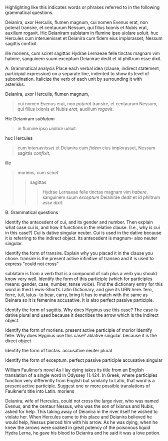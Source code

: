 Highlighting like this indicates words or phrases referred to in the following grammatical questions.

Deianira, uxor Herculis, flumen magnum, cui nomen Evenus erat, non poterat transire, et centaurum Nessum, qui filius Ixionis et Nubis erat, auxilium rogavit. Hic Deianiram sublatam in flumine ipso uiolare uoluit. huc Hercules cum interuenisset et Deianira cum fidem eius implorasset, Nessum sagittis confixit.

ille moriens, cum sciret sagittas Hydrae Lernaeae felle tinctas magnam vim habere, sanguinem suum exceptum Deianirae dedit et id philtrum esse dixit.

A. Grammatical analysis
Place each verbal idea (clause, indirect statement, participial expression) on a separate line, indented to show its level of subordination. Italicize the verb of each unit by surrounding it with asterisks.

Deianira, uxor Herculis, flumen magnum, 
> cui nomen Evenus erat, 
non *poterat* transire, 
et 
centaurum Nessum, 
> qui filius Ixionis et Nubis *erat*,
auxilium *rogavit*.

Hic Deianiram *sublatam* 
> in flumine 
> ipso *uiolare* uoluit.

huc Hercules 
> cum *interuenisset* 
> et Deianira cum *fidem* eius implorasset, 
Nessum sagittis *confixit*.

ille 
> moriens, 
> cum *sciret* 
> > sagittas 
> > > Hydrae Lernaeae felle tinctas 
> > magnam vim *habere*, 
sanguinem suum 
> > *exceptum* 
Deianirae *dedit* 
et 
> id philtrum *esse* 
*dixit*.

B. Grammatical questions

Identify the antecedent of cui, and its gender and number. Then explain what case cui is, and how it functions in the relative clause. (I.e., why is cui in this case?)
Cui is dative singular neuter. Cui is used in the dative because it is referring to the indirect object. Its antecedent is magnum- also neuter singular. 

Identify the form of transire. Explain why you placed it in the clause you chose.
transire is the present active infinitive of transeo and it is used to express "could not cross"

sublatam is from a verb that is a compound of sub plus a verb you should know very well. Identify the form of this participle (which for participles means: gender, case, number, tense voice). Find the dictionary entry for this word in thed Lewis-Short’s Latin Dictionary, and give its URN here.
fero, ferre, tuli, latus- to bear, carry, bring
it has to match with the same as Deinara so it is femenine accusative. It is also perfect passive participle.

Identify the form of sagittis. Why does Hyginus use this case? The case is dative plural and used because it describes the arrow which is the indirect object.

Identify the form of moriens. present active participle of morior
Identify felle. Why does Hyginus use this case? ablative singular. because it is the direct object 

Identify the form of tinctas. accusative neuter plural 

Identify the form of exceptum. perfect passive participle accusative singular

William Faulkner’s novel As I lay dying takes its title from an English translation of a single word in Odyssey 11.424. In Greek, where participles function very differently from English but similarly to Latin, that word is a present active participle. Suggest one or more possible translations of Faulkner’s title into Latin. 
moriens 

Deianira, wife of Hercules, could not cross the large river, who was named Evenus, and the centaur Nessus, who was the son of Ixionus and Nubis, asked for help. This taking away of Deianira in the river itself he wished to violate her. When Hercules came to this place and Deianira believed he would help, Nessus pierced him with his arrow. As he was dying, when he knew the arrows were soaked in great potency of the poisonous liquid Hydra Lerna, he gave his blood to Deianira and he said it was a love potion. 
